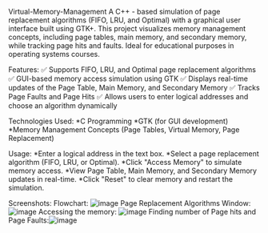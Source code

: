 Virtual-Memory-Management
  A C++ - based simulation of page replacement algorithms (FIFO, LRU, and Optimal) with a graphical user interface built using GTK+. This project visualizes memory management concepts, including page tables, main memory, and secondary memory, while tracking page hits and faults. Ideal for educational purposes in operating systems courses.

Features:
  ✅ Supports FIFO, LRU, and Optimal page replacement algorithms
  ✅ GUI-based memory access simulation using GTK
  ✅ Displays real-time updates of the Page Table, Main Memory, and Secondary Memory
  ✅ Tracks Page Faults and Page Hits
  ✅ Allows users to enter logical addresses and choose an algorithm dynamically

Technologies Used:
  *C Programming
  *GTK (for GUI development)
  *Memory Management Concepts (Page Tables, Virtual Memory, Page Replacement)

Usage:
  *Enter a logical address in the text box.
  *Select a page replacement algorithm (FIFO, LRU, or Optimal).
  *Click "Access Memory" to simulate memory access.
  *View Page Table, Main Memory, and Secondary Memory updates in real-time.
  *Click "Reset" to clear memory and restart the simulation.

Screenshots:
  Flowchart:    ![image](https://github.com/user-attachments/assets/9285337a-0144-410a-a847-fc932d2957ee)
  Page Replacement Algorithms Window:   ![image](https://github.com/user-attachments/assets/bd241bb5-bbbe-46c8-b971-254f72b91be2)
  Accessing the memory:      ![image](https://github.com/user-attachments/assets/ad3d9f1a-d189-4c31-953b-685dd418672f)
  Finding number of Page hits and Page Faults:![image](https://github.com/user-attachments/assets/cd16c9e9-1bb2-41e5-8cee-dc32f934f41b)

